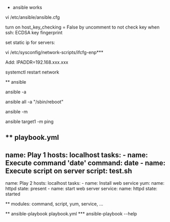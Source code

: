 * ansible works

vi /etc/ansible/ansible.cfg

turn on host_key_checking = False by uncomment to not check key when ssh: ECDSA key fingerprint

set static ip for servers:

vi /etc/sysconfig/network-scripts/ifcfg-enp***

Add: IPADDR=192.168.xxx.xxx

systemctl restart network

** ansible

ansible <hosts> -a <command>

ansible all -a "/sbin/reboot"

ansible <hosts> -m <module>

ansible target1 -m ping

** playbook.yml
-
  name: Play 1
  hosts: localhost
  tasks:
    - name: Execute command 'date'
      command: date
    - name: Execute script on server
      script: test.sh
-
  name: Play 2
  hosts: localhost
  tasks:
    - name: Install web service
      yum:
        name: httpd
        state: present
    - name: start web server
      service:
        name: httpd
        state: started

** modules: command, script, yum, service, ...

** ansible-playbook playbook.yml
*** ansible-playbook --help

